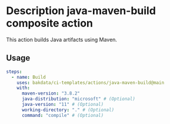 # Description java-maven-build composite action

This action builds Java artifacts using Maven.

## Usage

```yaml
steps:
  - name: Build
    uses: bakdata/ci-templates/actions/java-maven-build@main
    with:
      maven-version: "3.8.2"
      java-distribution: "microsoft" # (Optional)
      java-version: "11" # (Optional)
      working-directory: "." # (Optional)
      command: "compile" # (Optional)
```
